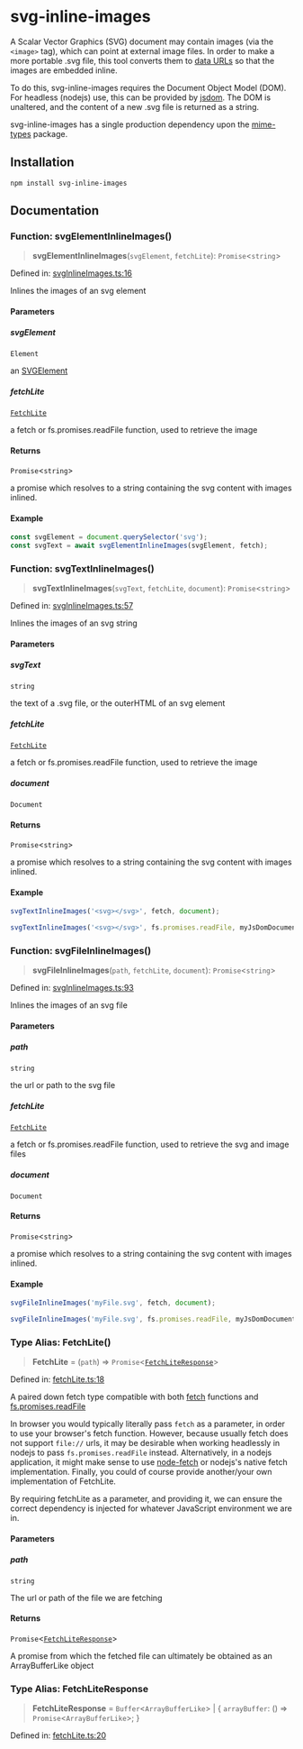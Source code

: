 # svg-inline-images

A Scalar Vector Graphics (SVG) document may contain images (via the `<image>` tag), which can point at external image files. In order to make a more portable .svg file, this tool converts them to [data URLs](https://developer.mozilla.org/en-US/docs/Web/URI/Reference/Schemes/data) so that the images are embedded inline.

To do this, svg-inline-images requires the Document Object Model (DOM). For headless (nodejs) use, this can be provided by [jsdom](https://www.npmjs.com/package/jsdom). The DOM is unaltered, and the content of a new .svg file is returned as a string.

svg-inline-images has a single production dependency upon the [mime-types](https://www.npmjs.com/package/mime-types) package.

## Installation

```
npm install svg-inline-images
```

## Documentation

<a name="svginlineimagesfunctionssvgelementinlineimagesmd"></a>

### Function: svgElementInlineImages()

> **svgElementInlineImages**(`svgElement`, `fetchLite`): `Promise`\<`string`\>

Defined in: [svgInlineImages.ts:16](https://github.com/Antony74/svg-inline-images/blob/a45e2dc3d0acdb83f72e78f6f7f183cc79669035/src/svgInlineImages.ts#L16)

Inlines the images of an svg element

#### Parameters

##### svgElement

`Element`

an [SVGElement](https://developer.mozilla.org/en-US/docs/Web/API/SVGElement)

##### fetchLite

[`FetchLite`](#fetchlitetype-aliasesfetchlitemd)

a fetch or fs.promises.readFile function, used to retrieve the image

#### Returns

`Promise`\<`string`\>

a promise which resolves to a string containing the svg content with images inlined.

#### Example

```js
const svgElement = document.querySelector('svg');
const svgText = await svgElementInlineImages(svgElement, fetch);
```

<a name="svginlineimagesfunctionssvgtextinlineimagesmd"></a>

### Function: svgTextInlineImages()

> **svgTextInlineImages**(`svgText`, `fetchLite`, `document`): `Promise`\<`string`\>

Defined in: [svgInlineImages.ts:57](https://github.com/Antony74/svg-inline-images/blob/a45e2dc3d0acdb83f72e78f6f7f183cc79669035/src/svgInlineImages.ts#L57)

Inlines the images of an svg string

#### Parameters

##### svgText

`string`

the text of a .svg file, or the outerHTML of an svg element

##### fetchLite

[`FetchLite`](#fetchlitetype-aliasesfetchlitemd)

a fetch or fs.promises.readFile function, used to retrieve the image

##### document

`Document`

#### Returns

`Promise`\<`string`\>

a promise which resolves to a string containing the svg content with images inlined.

#### Example

```js
svgTextInlineImages('<svg></svg>', fetch, document);
```

```js
svgTextInlineImages('<svg></svg>', fs.promises.readFile, myJsDomDocument);
```

<a name="svginlineimagesfunctionssvgfileinlineimagesmd"></a>

### Function: svgFileInlineImages()

> **svgFileInlineImages**(`path`, `fetchLite`, `document`): `Promise`\<`string`\>

Defined in: [svgInlineImages.ts:93](https://github.com/Antony74/svg-inline-images/blob/a45e2dc3d0acdb83f72e78f6f7f183cc79669035/src/svgInlineImages.ts#L93)

Inlines the images of an svg file

#### Parameters

##### path

`string`

the url or path to the svg file

##### fetchLite

[`FetchLite`](#fetchlitetype-aliasesfetchlitemd)

a fetch or fs.promises.readFile function, used to retrieve the svg and image files

##### document

`Document`

#### Returns

`Promise`\<`string`\>

a promise which resolves to a string containing the svg content with images inlined.

#### Example

```js
svgFileInlineImages('myFile.svg', fetch, document);
```

```js
svgFileInlineImages('myFile.svg', fs.promises.readFile, myJsDomDocument);
```

<a name="fetchlitetype-aliasesfetchlitemd"></a>

### Type Alias: FetchLite()

> **FetchLite** = (`path`) => `Promise`\<[`FetchLiteResponse`](#fetchlitetype-aliasesfetchliteresponsemd)\>

Defined in: [fetchLite.ts:18](https://github.com/Antony74/svg-inline-images/blob/a45e2dc3d0acdb83f72e78f6f7f183cc79669035/src/fetchLite.ts#L18)

A paired down fetch type compatible with both
[fetch](https://developer.mozilla.org/en-US/docs/Web/API/Fetch_API/Using_Fetch) functions
and [fs.promises.readFile](https://nodejs.org/api/fs.html#fspromisesreadfilepath-options)

In browser you would typically literally pass `fetch` as a parameter, in order to use your browser's fetch function.
However, because usually fetch does not support `file://` urls, it may be desirable when working headlessly in nodejs
to pass `fs.promises.readFile` instead. Alternatively, in a nodejs application, it might make sense to use
[node-fetch](https://www.npmjs.com/package/node-fetch) or nodejs's native fetch implementation.
Finally, you could of course provide another/your own implementation of FetchLite.

By requiring fetchLite as a parameter, and providing it, we can ensure the correct dependency is injected
for whatever JavaScript environment we are in.

#### Parameters

##### path

`string`

The url or path of the file we are fetching

#### Returns

`Promise`\<[`FetchLiteResponse`](#fetchlitetype-aliasesfetchliteresponsemd)\>

A promise from which the fetched file can ultimately be obtained as an ArrayBufferLike object

<a name="fetchlitetype-aliasesfetchliteresponsemd"></a>

### Type Alias: FetchLiteResponse

> **FetchLiteResponse** = `Buffer`\<`ArrayBufferLike`\> \| \{ `arrayBuffer`: () => `Promise`\<`ArrayBufferLike`\>; \}

Defined in: [fetchLite.ts:20](https://github.com/Antony74/svg-inline-images/blob/a45e2dc3d0acdb83f72e78f6f7f183cc79669035/src/fetchLite.ts#L20)
